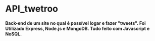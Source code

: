 # API_twetroo

#### Back-end de um site no qual é possível logar e fazer "tweets". Foi Utilizado Express, Node.js e MongoDB. Tudo feito com Javascript e NoSQL.
